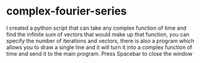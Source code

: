 # complex-fourier-series
I created a python script that can take any complex function of time and find the infinite sum of vectors that would make up that function, you can specify the number of iterations and vectors, there is also a program which allows you to draw a single line and it will turn it into a complex function of time and send it to the main program.
Press Spacebar to close the window

